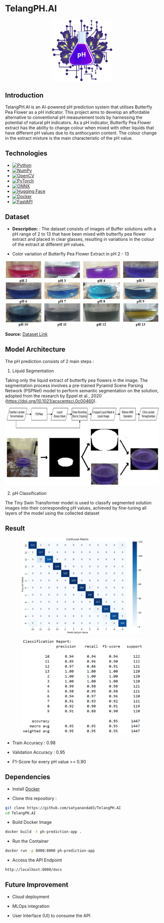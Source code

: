 # TelangPH.AI
<p align="center">
  <img src="./img/logo.png" alt="Logo" width="200"/>
</p>

## Introduction

TelangPH.AI is an AI-powered pH prediction system that utilises Butterfly Pea Flower as a pH indicator. This project aims to develop an affordable alternative to conventional pH measurement tools by harnessing the potential of natural pH indicators. As a pH indicator, Butterfly Pea Flower extract has the ability to change colour when mixed with other liquids that have different pH values due to its anthocyanin content. The colour change in the extract mixture is the main characteristic of the pH value.

## Technologies

- [![Python](https://img.shields.io/badge/Python-%2314354C.svg?style=flat&logo=python&logoColor=white)](https://www.python.org/)
- [![NumPy](https://img.shields.io/badge/NumPy-%23013243.svg?style=flat&logo=numpy&logoColor=white)](https://numpy.org/)
- [![OpenCV](https://img.shields.io/badge/OpenCV-%235C3EE8.svg?style=flat&logo=opencv&logoColor=white)](https://opencv.org/)
- [![PyTorch](https://img.shields.io/badge/PyTorch-%23EE4C2C.svg?style=flat&logo=pytorch&logoColor=white)](https://pytorch.org/)
- [![ONNX](https://img.shields.io/badge/ONNX-%23F7931E.svg?style=flat&logo=onnx&logoColor=white)](https://onnx.ai/)
- [![Hugging Face](https://img.shields.io/badge/Hugging%20Face-%23FFD21E.svg?style=flat&logo=huggingface&logoColor=black)](https://huggingface.co/)
- [![Docker](https://img.shields.io/badge/Docker-%232496ED.svg?style=flat&logo=docker&logoColor=white)](https://www.docker.com/)
- [![FastAPI](https://img.shields.io/badge/FastAPI-%23009688.svg?style=flat&logo=fastapi&logoColor=white)](https://fastapi.tiangolo.com/)

## Dataset

- **Description:** : The dataset consists of images of Buffer solutions with a pH range of 2 to 13 that have been mixed with butterfly pea flower extract and placed in clear glasses, resulting in variations in the colour of the extract at different pH values.

- Color variation of Butterfly Pea Flower Extract in pH 2 - 13 

![Dataset](./img/dataset.jpg)

**Source:** [Dataset Link](https://drive.google.com/drive/folders/1AEW6-xGKV9tvNPNj_pVaIWmhBnf2tzi3?usp=sharing)

## Model Architecture
The pH prediction consists of 2 main steps :
1. Liquid Segmentation

Taking only the liquid extract of butterfly pea flowers in the image. The segmentation process involves a pre-trained Pyramid Scene Parsing Network (PSPNet) model to perform semantic segmentation on the solution, adopted from the research by Eppel et al., 2020 (https://doi.org/10.1021/acscentsci.0c00460).

![Segmentation](./img/segmentation.jpg)

2. pH Classification

The Tiny Swin Transformer model is used to classify segmented solution images into their corresponding pH values, achieved by fine-tuning all layers of the model using the collected dataset

## Result
<p align="center">
  <img src="./img/confusion_matrix.png" alt="Logo" width="400"/>
</p>
<p align="center">
  <img src="./img/classification_report.png" alt="Logo" width="400"/>
</p>

- Train Accuracy : 0.98

- Validation Accuracy : 0.95

- F1-Score for every pH value >= 0.90

## Dependencies

- Install [Docker](https://docs.docker.com/get-docker/)

- Clone this repository :
```bash
git clone https://github.com/satyananda03/TelangPH.AI
cd TelangPH.AI
```
- Build Docker Image
```bash
docker build -t ph-prediction-app .
```
- Run the Container
```bash
docker run -p 8000:8000 ph-prediction-app
```
- Access the API Endpoint 
```bash
http://localhost:8000/docs
```

## Future Improvement 

- Cloud deployment

- MLOps integration

- User Interface (UI) to consume the API